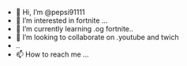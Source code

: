 - 👋 Hi, I’m @pepsi91111
- 👀 I’m interested in fortnite ...
- 🌱 I’m currently learning .og fortnite..
- 💞️ I’m looking to collaborate on .youtube and twich
- ..
- 📫 How to reach me ...

<!---
pepsi91111/pepsi91111 is a ✨ special ✨ repository because its `README.md` (this file) appears on your GitHub profile.
You can click the Preview link to take a look at your changes.
--->
